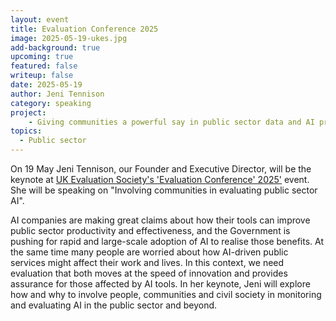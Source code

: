 ```yaml
---
layout: event
title: Evaluation Conference 2025
image: 2025-05-19-ukes.jpg
add-background: true
upcoming: true
featured: false
writeup: false
date: 2025-05-19
author: Jeni Tennison
category: speaking
project: 
    - Giving communities a powerful say in public sector data and AI projects
topics:
  - Public sector
---
```


On 19 May Jeni Tennison, our Founder and Executive Director, will be the keynote at [UK Evaluation Society's 'Evaluation Conference' 2025'](https://evaluation.org.uk/community-learning/events/evaluation-conference/) event. She will be speaking on "Involving communities in evaluating public sector AI". 

<!--more-->

AI companies are making great claims about how their tools can improve public sector productivity and effectiveness, and the Government is pushing for rapid and large-scale adoption of AI to realise those benefits. At the same time many people are worried about how AI-driven public services might affect their work and lives. In this context, we need evaluation that both moves at the speed of innovation and provides assurance for those affected by AI tools. In her keynote, Jeni will explore how and why to involve people, communities and civil society in monitoring and evaluating AI in the public sector and beyond.
